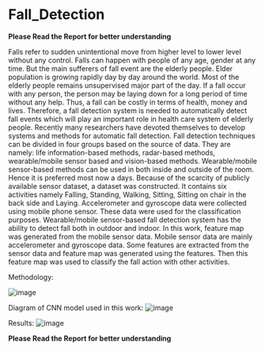 # Fall_Detection

**Please Read the Report for better understanding**

Falls refer to sudden unintentional move from higher level to lower level without any
control. Falls can happen with people of any age, gender at any time. But the main
sufferers of fall event are the elderly people. Elder population is growing rapidly day by
day around the world. Most of the elderly people remains unsupervised major part of the
day. If a fall occur with any person, the person may be laying down for a long period of
time without any help. Thus, a fall can be costly in terms of health, money and lives.
Therefore, a fall detection system is needed to automatically detect fall events which will
play an important role in health care system of elderly people. Recently many researchers
have devoted themselves to develop systems and methods for automatic fall detection. Fall
detection techniques can be divided in four groups based on the source of data. They are
namely: life information-based methods, radar-based methods, wearable/mobile sensor
based and vision-based methods. Wearable/mobile sensor-based methods can be used in
both inside and outside of the room. Hence it is preferred most now a days. Because of the
scarcity of publicly available sensor dataset, a dataset was constructed. It contains six
activities namely Falling, Standing, Walking, Sitting, Sitting on chair in the back side and
Laying. Accelerometer and gyroscope data were collected using mobile phone sensor.
These data were used for the classification purposes. Wearable/mobile sensor-based fall
detection system has the ability to detect fall both in outdoor and indoor. In this work,
feature map was generated from the mobile sensor data. Mobile sensor data are mainly
accelerometer and gyroscope data. Some features are extracted from the sensor data and
feature map was generated using the features. Then this feature map was used to classify
the fall action with other activities. 


Methodology:

![image](https://github.com/shameem17/Fall_Detection/assets/53037559/32fa4bff-671b-440f-8bad-d8a55de1a2cc)

Diagram of CNN model used in this work:
![image](https://github.com/shameem17/Fall_Detection/assets/53037559/4111d578-3885-489f-8336-af227fce9bd5)


Results:
![image](https://github.com/shameem17/Fall_Detection/assets/53037559/7ea3eb41-7c73-4968-99b3-ce6d2cc0f8f7)




**Please Read the Report for better understanding**



